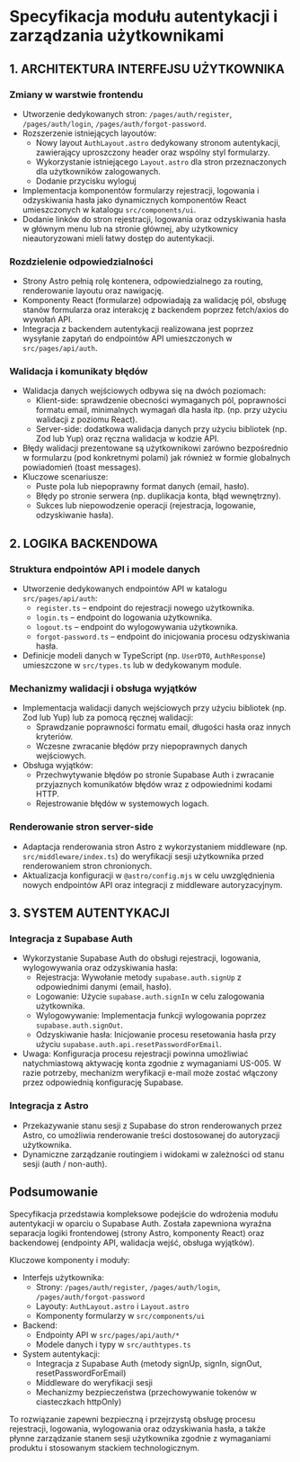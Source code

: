 # Specyfikacja modułu autentykacji i zarządzania użytkownikami

## 1. ARCHITEKTURA INTERFEJSU UŻYTKOWNIKA

### Zmiany w warstwie frontendu

- Utworzenie dedykowanych stron: `/pages/auth/register`, `/pages/auth/login`, `/pages/auth/forgot-password`.
- Rozszerzenie istniejących layoutów:
  - Nowy layout `AuthLayout.astro` dedykowany stronom autentykacji, zawierający uproszczony header oraz wspólny styl formularzy.
  - Wykorzystanie istniejącego `Layout.astro` dla stron przeznaczonych dla użytkowników zalogowanych.
  - Dodanie przycisku wyloguj
- Implementacja komponentów formularzy rejestracji, logowania i odzyskiwania hasła jako dynamicznych komponentów React umieszczonych w katalogu `src/components/ui`.
- Dodanie linków do stron rejestracji, logowania oraz odzyskiwania hasła w głównym menu lub na stronie głównej, aby użytkownicy nieautoryzowani mieli łatwy dostęp do autentykacji.

### Rozdzielenie odpowiedzialności

- Strony Astro pełnią rolę kontenera, odpowiedzialnego za routing, renderowanie layoutu oraz nawigację.
- Komponenty React (formularze) odpowiadają za walidację pól, obsługę stanów formularza oraz interakcję z backendem poprzez fetch/axios do wywołań API.
- Integracja z backendem autentykacji realizowana jest poprzez wysyłanie zapytań do endpointów API umieszczonych w `src/pages/api/auth`.

### Walidacja i komunikaty błędów

- Walidacja danych wejściowych odbywa się na dwóch poziomach:
  - Klient-side: sprawdzenie obecności wymaganych pól, poprawności formatu email, minimalnych wymagań dla hasła itp. (np. przy użyciu walidacji z poziomu React).
  - Server-side: dodatkowa walidacja danych przy użyciu bibliotek (np. Zod lub Yup) oraz ręczna walidacja w kodzie API.
- Błędy walidacji prezentowane są użytkownikowi zarówno bezpośrednio w formularzu (pod konkretnymi polami) jak również w formie globalnych powiadomień (toast messages).
- Kluczowe scenariusze:
  - Puste pola lub niepoprawny format danych (email, hasło).
  - Błędy po stronie serwera (np. duplikacja konta, błąd wewnętrzny).
  - Sukces lub niepowodzenie operacji (rejestracja, logowanie, odzyskiwanie hasła).

## 2. LOGIKA BACKENDOWA

### Struktura endpointów API i modele danych

- Utworzenie dedykowanych endpointów API w katalogu `src/pages/api/auth`:
  - `register.ts` – endpoint do rejestracji nowego użytkownika.
  - `login.ts` – endpoint do logowania użytkownika.
  - `logout.ts` – endpoint do wylogowywania użytkownika.
  - `forgot-password.ts` – endpoint do inicjowania procesu odzyskiwania hasła.
- Definicje modeli danych w TypeScript (np. `UserDTO`, `AuthResponse`) umieszczone w `src/types.ts` lub w dedykowanym module.

### Mechanizmy walidacji i obsługa wyjątków

- Implementacja walidacji danych wejściowych przy użyciu bibliotek (np. Zod lub Yup) lub za pomocą ręcznej walidacji:
  - Sprawdzanie poprawności formatu email, długości hasła oraz innych kryteriów.
  - Wczesne zwracanie błędów przy niepoprawnych danych wejściowych.
- Obsługa wyjątków:
  - Przechwytywanie błędów po stronie Supabase Auth i zwracanie przyjaznych komunikatów błędów wraz z odpowiednimi kodami HTTP.
  - Rejestrowanie błędów w systemowych logach.

### Renderowanie stron server-side

- Adaptacja renderowania stron Astro z wykorzystaniem middleware (np. `src/middleware/index.ts`) do weryfikacji sesji użytkownika przed renderowaniem stron chronionych.
- Aktualizacja konfiguracji w `@astro/config.mjs` w celu uwzględnienia nowych endpointów API oraz integracji z middleware autoryzacyjnym.

## 3. SYSTEM AUTENTYKACJI

### Integracja z Supabase Auth

- Wykorzystanie Supabase Auth do obsługi rejestracji, logowania, wylogowywania oraz odzyskiwania hasła:
  - Rejestracja: Wywołanie metody `supabase.auth.signUp` z odpowiednimi danymi (email, hasło).
  - Logowanie: Użycie `supabase.auth.signIn` w celu zalogowania użytkownika.
  - Wylogowywanie: Implementacja funkcji wylogowania poprzez `supabase.auth.signOut`.
  - Odzyskiwanie hasła: Inicjowanie procesu resetowania hasła przy użyciu `supabase.auth.api.resetPasswordForEmail`.
- Uwaga: Konfiguracja procesu rejestracji powinna umożliwiać natychmiastową aktywację konta zgodnie z wymaganiami US-005. W razie potrzeby, mechanizm weryfikacji e-mail może zostać włączony przez odpowiednią konfigurację Supabase.

### Integracja z Astro

- Przekazywanie stanu sesji z Supabase do stron renderowanych przez Astro, co umożliwia renderowanie treści dostosowanej do autoryzacji użytkownika.
- Dynamiczne zarządzanie routingiem i widokami w zależności od stanu sesji (auth / non-auth).

## Podsumowanie

Specyfikacja przedstawia kompleksowe podejście do wdrożenia modułu autentykacji w oparciu o Supabase Auth. Została zapewniona wyraźna separacja logiki frontendowej (strony Astro, komponenty React) oraz backendowej (endpointy API, walidacja wejść, obsługa wyjątków).

Kluczowe komponenty i moduły:

- Interfejs użytkownika:
  - Strony: `/pages/auth/register`, `/pages/auth/login`, `/pages/auth/forgot-password`
  - Layouty: `AuthLayout.astro` i `Layout.astro`
  - Komponenty formularzy w `src/components/ui`
- Backend:
  - Endpointy API w `src/pages/api/auth/*`
  - Modele danych i typy w `src/authtypes.ts`
- System autentykacji:
  - Integracja z Supabase Auth (metody signUp, signIn, signOut, resetPasswordForEmail)
  - Middleware do weryfikacji sesji
  - Mechanizmy bezpieczeństwa (przechowywanie tokenów w ciasteczkach httpOnly)

To rozwiązanie zapewni bezpieczną i przejrzystą obsługę procesu rejestracji, logowania, wylogowania oraz odzyskiwania hasła, a także płynne zarządzanie stanem sesji użytkownika zgodnie z wymaganiami produktu i stosowanym stackiem technologicznym.
